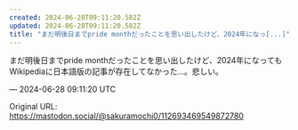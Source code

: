 ```yaml
---
created: 2024-06-28T09:11:20.582Z
updated: 2024-06-28T09:11:20.582Z
title: "まだ明後日までpride monthだったことを思い出したけど、2024年になっ[...]"
---
```


<p>まだ明後日までpride monthだったことを思い出したけど、2024年になってもWikipediaに日本語版の記事が存在してなかった…。悲しい。</p>

&mdash; 2024-06-28 09:11:20 UTC

Original URL: https://mastodon.social/@sakuramochi0/112693469549872780
